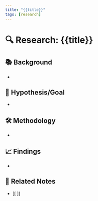```yaml
---
title: "{{title}}"
tags: [research]
---
```


# 🔍 Research: {{title}}

## 📚 Background
- 

## 🧪 Hypothesis/Goal
- 

## 🛠️ Methodology
- 

## 📈 Findings
- 

## 🔗 Related Notes
- [[ ]]
